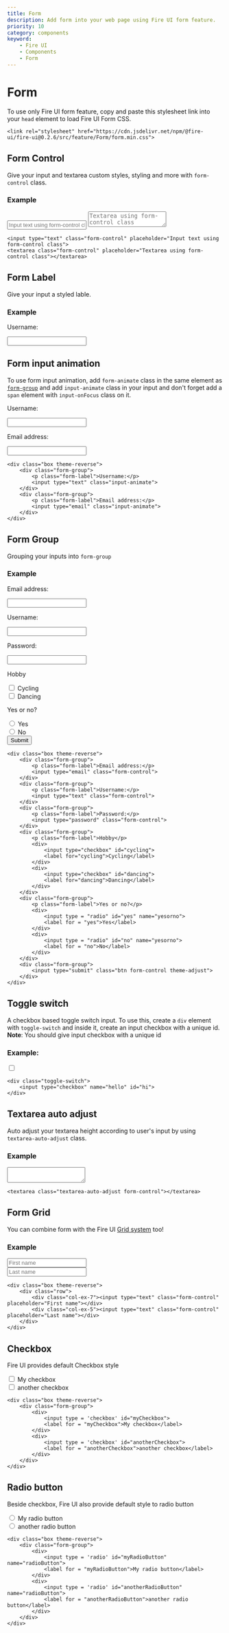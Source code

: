 ```yaml
---
title: Form
description: Add form into your web page using Fire UI form feature.
priority: 10
category: components
keyword: 
    - Fire UI
    - Components
    - Form
---
```


# Form
To use only Fire UI form feature, copy and paste this stylesheet link into your `head` element to load Fire UI Form CSS.
```
<link rel="stylesheet" href="https://cdn.jsdelivr.net/npm/@fire-ui/fire-ui@0.2.6/src/feature/Form/form.min.css">
```

<div class="division">

## Form Control
Give your input and textarea custom styles, styling and more with `form-control` class.
### Example
<input type="text" class="form-control" placeholder="Input text using form-control class">
<textarea class="form-control" placeholder="Textarea using form-control class"></textarea>

```
<input type="text" class="form-control" placeholder="Input text using form-control class">
<textarea class="form-control" placeholder="Textarea using form-control class"></textarea>
```
</div>
<div class="division">

## Form Label
Give your input a styled lable.
### Example
<div class="box">
    <p class="form-label">Username:</p>
    <input type="text" class="form-control">
</div>

</div>
<div class="division">

## Form input animation
To use form input animation, add `form-animate` class in the same element as [`form-group`](#form-group) and add `input-animate` class in your input and don't forget add a `span` element with `input-onFocus` class on it.
<div class="box theme-reverse">
    <div class="form-group">
        <p class="form-label">Username:</p>
        <input type="text" class="input-animate">
    </div>
    <div class="form-group">
        <p class="form-label">Email address:</p>
        <input type="email" class="input-animate">
    </div>
</div>

```
<div class="box theme-reverse">
    <div class="form-group">
        <p class="form-label">Username:</p>
        <input type="text" class="input-animate">
    </div>
    <div class="form-group">
        <p class="form-label">Email address:</p>
        <input type="email" class="input-animate">
    </div>
</div>
```

</div>
<div class="division">

## Form Group
Grouping your inputs into `form-group`
### Example
<div class="box theme-reverse">
    <div class="form-group">
        <p class="form-label">Email address:</p>
        <input type="email" class="form-control">
    </div>
    <div class="form-group">
        <p class="form-label">Username:</p>
        <input type="text" class="form-control">
    </div>
    <div class="form-group">
        <p class="form-label">Password:</p>
        <input type="password" class="form-control">
    </div>
    <div class="form-group">
        <p class="form-label">Hobby</p>
        <div>
            <input type="checkbox" id="cycling">
            <label for="cycling">Cycling</label>
        </div>
        <div>
            <input type="checkbox" id="dancing">
            <label for="dancing">Dancing</label>
        </div>
    </div>
    <div class="form-group">
        <p class="form-label">Yes or no?</p>
        <div>
            <input type = "radio" id="yes" name="yesorno">
            <label for = "yes">Yes</label>
        </div>
        <div>
            <input type = "radio" id="no" name="yesorno">
            <label for = "no">No</label>
        </div>
    </div>
    <div class="form-group">
        <input type="submit" class="btn form-control theme-adjust">
    </div>
</div>

```
<div class="box theme-reverse">
    <div class="form-group">
        <p class="form-label">Email address:</p>
        <input type="email" class="form-control">
    </div>
    <div class="form-group">
        <p class="form-label">Username:</p>
        <input type="text" class="form-control">
    </div>
    <div class="form-group">
        <p class="form-label">Password:</p>
        <input type="password" class="form-control">
    </div>
    <div class="form-group">
        <p class="form-label">Hobby</p>
        <div>
            <input type="checkbox" id="cycling">
            <label for="cycling">Cycling</label>
        </div>
        <div>
            <input type="checkbox" id="dancing">
            <label for="dancing">Dancing</label>
        </div>
    </div>
    <div class="form-group">
        <p class="form-label">Yes or no?</p>
        <div>
            <input type = "radio" id="yes" name="yesorno">
            <label for = "yes">Yes</label>
        </div>
        <div>
            <input type = "radio" id="no" name="yesorno">
            <label for = "no">No</label>
        </div>
    </div>
    <div class="form-group">
        <input type="submit" class="btn form-control theme-adjust">
    </div>
</div>
```

</div>
<div class="division">

## Toggle switch
A checkbox based toggle switch input. To use this, create a `div` element with `toggle-switch` and inside it, create an input checkbox with a unique id. **Note**: You should give input checkbox with a unique id

### Example:
<div class="toggle-switch">
    <input type="checkbox" name="hello" id="hi">
</div>

```
<div class="toggle-switch">
    <input type="checkbox" name="hello" id="hi">
</div>
```


</div>
<div class="division">

## Textarea auto adjust

Auto adjust your textarea height according to user's input by using `textarea-auto-adjust` class.
### Example
<textarea class="textarea-auto-adjust form-control"></textarea>

```
<textarea class="textarea-auto-adjust form-control"></textarea>
```

</div>
<div class="division">

## Form Grid
You can combine form with the Fire UI <a href="./grid" class="link">Grid system</a> too!
### Example
<div class="box theme-reverse">
    <div class="row">
        <div class="col-ex-7"><input type="text" class="form-control" placeholder="First name"></div>
        <div class="col-ex-5"><input type="text" class="form-control" placeholder="Last name"></div>
    </div>
</div>

```
<div class="box theme-reverse">
    <div class="row">
        <div class="col-ex-7"><input type="text" class="form-control" placeholder="First name"></div>
        <div class="col-ex-5"><input type="text" class="form-control" placeholder="Last name"></div>
    </div>
</div>
```

</div>
<div class="division">

## Checkbox
Fire UI provides default Checkbox style

<div class="box theme-reverse">
    <div class="form-group">
        <div>
            <input type = 'checkbox' id="myCheckbox">
            <label for = "myCheckbox">My checkbox</label>
        </div>
        <div>
            <input type = 'checkbox' id="anotherCheckbox">
            <label for = "anotherCheckbox">another checkbox</label>
        </div>
    </div>
</div>

```
<div class="box theme-reverse">
    <div class="form-group">
        <div>
            <input type = 'checkbox' id="myCheckbox">
            <label for = "myCheckbox">My checkbox</label>
        </div>
        <div>
            <input type = 'checkbox' id="anotherCheckbox">
            <label for = "anotherCheckbox">another checkbox</label>
        </div>
    </div>
</div>
```

</div>
<div class="division">

## Radio button
Beside checkbox, Fire UI also provide default style to radio button
<div class="box theme-reverse">
    <div class="form-group">
        <div>
            <input type = 'radio' id="myRadioButton" name="radioButton">
            <label for = "myRadioButton">My radio button</label>
        </div>
        <div>
            <input type = 'radio' id="anotherRadioButton" name="radioButton">
            <label for = "anotherRadioButton">another radio button</label>
        </div>
    </div>
</div>

```
<div class="box theme-reverse">
    <div class="form-group">
        <div>
            <input type = 'radio' id="myRadioButton" name="radioButton">
            <label for = "myRadioButton">My radio button</label>
        </div>
        <div>
            <input type = 'radio' id="anotherRadioButton" name="radioButton">
            <label for = "anotherRadioButton">another radio button</label>
        </div>
    </div>
</div>
```

</div>
